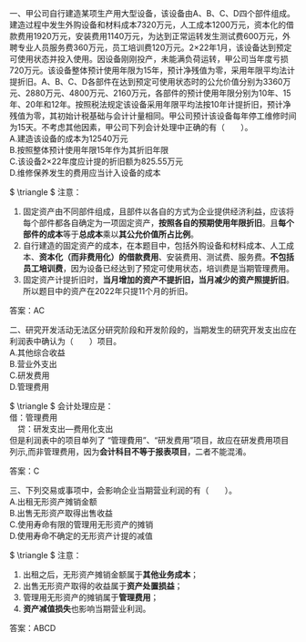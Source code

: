 一、甲公司自行建造某项生产用大型设备，该设备由A、B、C、D四个部件组成。建造过程中发生外购设备和材料成本7320万元，人工成本1200万元，资本化的借款费用1920万元，安装费用1140万元，为达到正常运转发生测试费600万元，外聘专业人员服务费360万元，员工培训费120万元。2×22年1月，该设备达到预定可使用状态并投入使用。因设备刚刚投产，未能满负荷运转，甲公司当年度亏损720万元。该设备整体预计使用年限为15年，预计净残值为零，采用年限平均法计提折旧。A、B、C、D各部件在达到预定可使用状态时的公允价值分别为3360万元、2880万元、4800万元、2160万元，各部件的预计使用年限分别为10年、15年、20年和12年。按照税法规定该设备采用年限平均法按10年计提折旧，预计净残值为零，其初始计税基础与会计计量相同。甲公司预计该设备每年停工维修时间为15天。不考虑其他因素，甲公司下列会计处理中正确的有（　　）。  
A.建造该设备的成本为12540万元  
B.按照整体预计使用年限15年作为其折旧年限  
C.该设备2×22年度应计提的折旧额为825.55万元  
D.维修保养发生的费用应当计入设备的成本  

$ \triangle $ 注意：  
1. 固定资产由不同部件组成，且部件以各自的方式为企业提供经济利益，应该将每个部件都各自确定为一项固定资产，**按照各自的预期使用年限折旧**。且**每个部件的成本**等于**总成本**乘以**其公允价值所占比例**。  
2. 自行建造的固定资产的成本，在本题目中，包括外购设备和材料成本、人工成本、**资本化（而非费用化）的借款费用**、安装费用、测试费、服务费。**不包括员工培训费**，因为设备已经达到了预定可使用状态，培训费是当期管理费用。  
3. 固定资产计提折旧时，**当月增加的资产不提折旧，当月减少的资产照提折旧**。所以题目中的资产在2022年只提11个月的折旧。

答案：AC  


二、研究开发活动无法区分研究阶段和开发阶段的，当期发生的研究开发支出应在利润表中确认为（　　）项目。  
A.其他综合收益  
B.营业外支出  
C.研发费用  
D.管理费用

$ \triangle $ 会计处理应是：  
借：管理费用  
　贷：研发支出—费用化支出  
但是利润表中的项目单列了 “管理費用”、“研发费用”项目，故应在研发费用项目列示,而非管理费用，因为**会计科目不等于报表项目**，二者不能混淆。  

答案：C  

三、下列交易或事项中，会影响企业当期营业利润的有（　　）。  
A.出租无形资产摊销金额  
B.出售无形资产取得出售收益  
C.使用寿命有限的管理用无形资产的摊销  
D.使用寿命不确定的无形资产计提的减值  

$ \triangle $ 注意：  
1. 出租之后，无形资产摊销金额属于**其他业务成本**；  
2. 出售无形资产取得的收益属于**资产处置损益**；  
3. 管理用无形资产的摊销属于**管理费用**；  
4. **资产减值损失**也影响当期营业利润。

答案：ABCD  


























